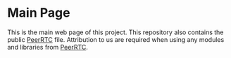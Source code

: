 # Main Page
This is the main web page of this project. This repository also contains the public 
[PeerRTC](https://github.com/PeerRTC/peerrtc.github.io/blob/main/peer-rtc/peer.js) file. 
Attribution to us are required when using any modules and libraries from [PeerRTC](https://github.com/PeerRTC).
